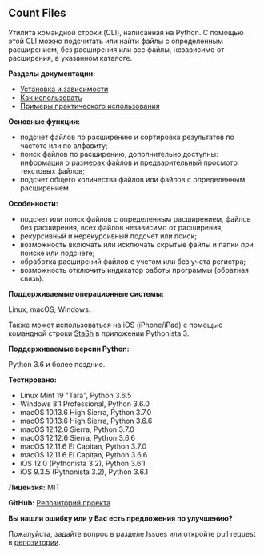 ## Count Files

Утилита командной строки (CLI), написанная на Python. C помощью этой CLI можно подсчитать или найти файлы с определенным расширением, без расширения или все файлы, независимо от расширения, в указанном каталоге.

**Разделы документации:**

- [Установка и зависимости](https://github.com/victordomingos/Count-files/tree/master/docs/documentation_ru/installation.md)
- [Как использовать](https://github.com/victordomingos/Count-files/tree/master/docs/documentation_ru/howtouse.md)
- [Примеры практического использования](https://github.com/victordomingos/Count-files/tree/master/docs/documentation_ru/examples.md)

**Основные функции:**

- подсчет файлов по расширению и сортировка результатов по частоте или по алфавиту;
- поиск файлов по расширению, дополнительно доступны: информация о размерах файлов и предварительный просмотр текстовых файлов;
- подсчет общего количества файлов или файлов с определенным расширением.

**Особенности:**

- подсчет или поиск файлов с определенным расширением, файлов без расширения, всех файлов независимо от расширения;
- рекурсивный и нерекурсивный подсчет или поиск;
- возможность включать или исключать скрытые файлы и папки при поиске или подсчете;
- обработка расширений файлов с учетом или без учета регистра;
- возможность отключить индикатор работы программы (обратная связь).

**Поддерживаемые операционные системы:**

Linux, macOS, Windows.

Также может использоваться на iOS (iPhone/iPad) 
с помощью командной строки [StaSh](https://github.com/ywangd/stash) в приложении Pythonista 3.

**Поддерживаемые версии Python:**

Python 3.6 и более поздние.

**Тестировано:**

- Linux Mint 19 "Tara", Python 3.6.5
- Windows 8.1 Professional, Python 3.6.0
- macOS 10.13.6 High Sierra, Python 3.7.0
- macOS 10.13.6 High Sierra, Python 3.6.6
- macOS 12.12.6 Sierra, Python 3.7.0
- macOS 12.12.6 Sierra, Python 3.6.6
- macOS 12.11.6 El Capitan, Python 3.7.0
- macOS 12.11.6 El Capitan, Python 3.6.6
- iOS 12.0 (Pythonista 3.2), Python 3.6.1
- iOS 9.3.5 (Pythonista 3.2), Python 3.6.1

**Лицензия:** MIT

**GitHub:** [Репозиторий проекта](https://github.com/victordomingos/Count-files)

**Вы нашли ошибку или у Вас есть предложения по улучшению?**

Пожалуйста, задайте вопрос в разделе Issues или откройте pull request в [репозитории](https://github.com/victordomingos/Count-files).
